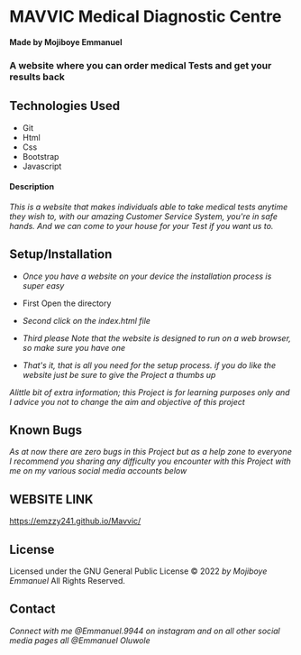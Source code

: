 # MAVVIC Medical Diagnostic Centre

#### Made by Mojiboye Emmanuel

### A website where you can order medical Tests and get your results back

## Technologies Used
* Git
* Html
* Css
* Bootstrap
* Javascript

#### Description
_This is a website that makes individuals able to take medical tests anytime they wish to, with our amazing Customer Service System, you're in safe hands. And we can come to your house for your Test if you want us to._

## Setup/Installation
* _Once you have a website on your device the installation process is super easy_

* First Open the directory
* _Second click on the index.html file_
* _Third please Note that the website is designed to run on a web browser, so make sure you have one_
* _That's it, that is all you need for the setup process. if you do like the website just be sure to give the Project a thumbs up_

_Alittle bit of extra information; this Project is for learning purposes only and I advice you not to change the aim and objective of this project_

## Known Bugs
_As at now there are zero bugs in this Project but as a help zone to everyone I recommend you sharing any difficulty you encounter with this Project with me on my various social media accounts below_

## WEBSITE LINK
https://emzzy241.github.io/Mavvic/

## License 
Licensed under the GNU General Public License 
© 2022 _by Mojiboye Emmanuel_ All Rights Reserved.

## Contact
_Connect with me @Emmanuel.9944 on instagram and on all other social media pages all @Emmanuel Oluwole_
